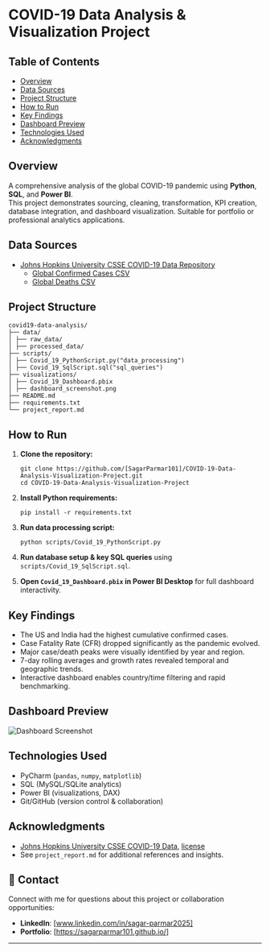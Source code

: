 # COVID-19 Data Analysis & Visualization Project

## Table of Contents
- [Overview](#overview)
- [Data Sources](#data-sources)
- [Project Structure](#project-structure)
- [How to Run](#how-to-run)
- [Key Findings](#key-findings)
- [Dashboard Preview](#dashboard-preview)
- [Technologies Used](#technologies-used)
- [Acknowledgments](#acknowledgments)

## Overview
A comprehensive analysis of the global COVID-19 pandemic using **Python**, **SQL**, and **Power BI**.  
This project demonstrates sourcing, cleaning, transformation, KPI creation, database integration, and dashboard visualization. Suitable for portfolio or professional analytics applications.

## Data Sources
- [Johns Hopkins University CSSE COVID-19 Data Repository](https://github.com/CSSEGISandData/COVID-19)
  - [Global Confirmed Cases CSV](https://github.com/CSSEGISandData/COVID-19/tree/master/csse_covid_19_data/csse_covid_19_time_series)
  - [Global Deaths CSV](https://github.com/CSSEGISandData/COVID-19/tree/master/csse_covid_19_data/csse_covid_19_time_series)

## Project Structure
````
covid19-data-analysis/
├── data/
│ ├── raw_data/
│ ├── processed_data/
├── scripts/
│ ├── Covid_19_PythonScript.py("data_processing")
│ ├── Covid_19_SqlScript.sql("sql_queries")
├── visualizations/
│ ├── Covid_19_Dashboard.pbix
│ ├── dashboard_screenshot.png
├── README.md
├── requirements.txt
└── project_report.md
```````


## How to Run

1. **Clone the repository:**
    ```
    git clone https://github.com/[SagarParmar101]/COVID-19-Data-Analysis-Visualization-Project.git
    cd COVID-19-Data-Analysis-Visualization-Project
    ```

2. **Install Python requirements:**
    ```
    pip install -r requirements.txt
    ```
3. **Run data processing script:**
    ```
    python scripts/Covid_19_PythonScript.py
    ```
4. **Run database setup & key SQL queries** using `scripts/Covid_19_SqlScript.sql`.
5. **Open `Covid_19_Dashboard.pbix` in Power BI Desktop** for full dashboard interactivity.

## Key Findings

- The US and India had the highest cumulative confirmed cases.
- Case Fatality Rate (CFR) dropped significantly as the pandemic evolved.
- Major case/death peaks were visually identified by year and region.
- 7-day rolling averages and growth rates revealed temporal and geographic trends.
- Interactive dashboard enables country/time filtering and rapid benchmarking.

## Dashboard Preview

![Dashboard Screenshot](https://github.com/SagarParmar101/COVID-19-Data-Analysis-Visualization-Project/blob/13abbe340614bda62bc7c11d2fd2f5c9616447fe/Covid19_DashboardScreenshot.PNG)

## Technologies Used

- PyCharm (`pandas`, `numpy`, `matplotlib`)
- SQL (MySQL/SQLite analytics)
- Power BI (visualizations, DAX)
- Git/GitHub (version control & collaboration)

## Acknowledgments

- [Johns Hopkins University CSSE COVID-19 Data](https://github.com/CSSEGISandData/COVID-19), [license](https://github.com/CSSEGISandData/COVID-19/blob/master/LICENSE)
- See `project_report.md` for additional references and insights.

## 📧 Contact

Connect with me for questions about this project or collaboration opportunities:
- **LinkedIn**: [www.linkedin.com/in/sagar-parmar2025]
- **Portfolio**: [https://sagarparmar101.github.io/]

---
